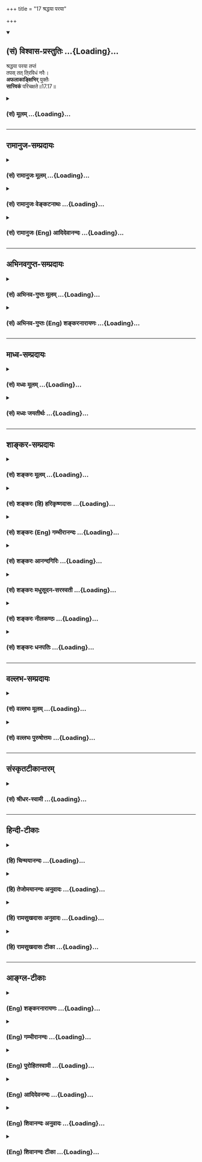 +++
title = "17 श्रद्धया परया"

+++
<div class="js_include" newlevelforh1="2" title="(सं) विश्वास-प्रस्तुतिः" unfilled url="/mahAbhAratam/vyAsaH/shlokashaH/06-bhIShma-parva/03-bhagavad-gItA-parva/saMskRtam/vishvAsa-prastutiH/17_shraddhA-traya-vibhA/17_shraddhayA_parayA.md">
<details open><summary><h2>(सं) विश्वास-प्रस्तुतिः ...{Loading}...</h2></summary>

श्रद्धया परया तप्तं  
तपस् तत् ति्रविधं नरैः।  
**अफलाकाङ्क्षिभिर्** युक्तैः  
**सात्त्विकं** परिचक्षते॥17.17॥
</details>
</div>
<div class="js_include collapsed" newlevelforh1="3" title="(सं) मूलम्" unfilled url="/mahAbhAratam/vyAsaH/shlokashaH/06-bhIShma-parva/03-bhagavad-gItA-parva/saMskRtam/mUlam/17_shraddhA-traya-vibhA/17_shraddhayA_parayA.md">
<details><summary><h3>(सं) मूलम् ...{Loading}...</h3></summary>

श्रद्धया परया तप्तं तपस्तत्ति्रविधं नरैः।  
अफलाकाङ्क्षिभिर्युक्तैः सात्त्विकं परिचक्षते।।17.17।।
</details>
</div>


_________________
## रामानुज-सम्प्रदायः
<div class="js_include collapsed" newlevelforh1="3" title="(सं) रामानुजः मूलम्" unfilled url="/mahAbhAratam/vyAsaH/shlokashaH/06-bhIShma-parva/03-bhagavad-gItA-parva/saMskRtam/rAmAnujaH/mUlam/17_shraddhA-traya-vibhA/17_shraddhayA_parayA.md">
<details><summary><h3>(सं) रामानुजः मूलम् ...{Loading}...</h3></summary>

।।17.17।।**अफलाकाङ्क्षिभिः** फलाकाङ्क्षारहितैः। **युक्तैः**
परमपुरुषाराधनरूपम् इदम् इति चिन्तायुक्तैः **नरैः परया श्रद्धया** यत्
**त्रिविधं तपः** कायवाङ्मनोभिः **तप्तं तत् सात्त्विकं परिचक्षते।**

</details>
</div>
<div class="js_include collapsed" newlevelforh1="3" title="(सं) रामानुजः वेङ्कटनाथः" unfilled url="/mahAbhAratam/vyAsaH/shlokashaH/06-bhIShma-parva/03-bhagavad-gItA-parva/saMskRtam/rAmAnujaH/venkaTanAthaH/17_shraddhA-traya-vibhA/17_shraddhayA_parayA.md">
<details><summary><h3>(सं) रामानुजः वेङ्कटनाथः ...{Loading}...</h3></summary>

  
  
।।17.17।। एवं शारीरवाचिकमानसरूपेण त्रिविधस्यापि तपसः सत्त्वादिगुणभेदेन
त्रैविध्यमुच्यतेश्रद्धया इत्यादिना। फलाकाङ्क्षानिषेधेन सह पठितो
युक्तशब्दस्तदुपयुक्तभगवत्प्रीतिविलक्षणफलान्तरध्यानपर
इत्यभिप्रायेणाऽऽहपरमपुरुषाराधनेति। पुनरुक्तिशङ्कापरिहाराय
सत्कारमानपूजाशब्दानां क्रमान्मनोवाक्कायनिष्पाद्यसम्भावनापरत्वोक्तिः।  
  

</details>
</div>
<div class="js_include collapsed" newlevelforh1="3" title="(सं) रामानुजः (Eng) आदिदेवानन्दः" unfilled url="/mahAbhAratam/vyAsaH/shlokashaH/06-bhIShma-parva/03-bhagavad-gItA-parva/saMskRtam/rAmAnujaH/english/AdidevAnandaH/17_shraddhA-traya-vibhA/17_shraddhayA_parayA.md">
<details><summary><h3>(सं) रामानुजः (Eng) आदिदेवानन्दः ...{Loading}...</h3></summary>

17.17 The threefold austerity practised with supreme faith through the body, speech and mind by men who have no thoughts of any reward and who are devoted, viz., are imbued with the thought that it is the worship of the Supreme Person, they call such austerity as Sattvika.

</details>
</div>


_________________
## अभिनवगुप्त-सम्प्रदायः
<div class="js_include collapsed" newlevelforh1="3" title="(सं) अभिनव-गुप्तः मूलम्" unfilled url="/mahAbhAratam/vyAsaH/shlokashaH/06-bhIShma-parva/03-bhagavad-gItA-parva/saMskRtam/abhinava-guptaH/mUlam/17_shraddhA-traya-vibhA/17_shraddhayA_parayA.md">
<details><summary><h3>(सं) अभिनव-गुप्तः मूलम् ...{Loading}...</h3></summary>

।।17.17 -- 17.19।। श्रद्धयेत्यादि तामसमुदाहृतम् इत्यन्तम्। त्रिविधेऽपि
तपसि श्रद्धा। सात्त्विकस्य हि तन्मयी एव श्रद्धा। राजसस्य तु रजसि
दम्भादावेव श्रद्धा। तमोनिष्ठस्य पुनः परोत्सादनादावेव श्रद्धा। इति
त्रिविधमपि तपः श्रद्धयोपेतमिति मुनिराह।

</details>
</div>
<div class="js_include collapsed" newlevelforh1="3" title="(सं) अभिनव-गुप्तः (Eng) शङ्करनारायणः" unfilled url="/mahAbhAratam/vyAsaH/shlokashaH/06-bhIShma-parva/03-bhagavad-gItA-parva/saMskRtam/abhinava-guptaH/english/shankaranArAyaNaH/17_shraddhA-traya-vibhA/17_shraddhayA_parayA.md">
<details><summary><h3>(सं) अभिनव-गुप्तः (Eng) शङ्करनारायणः ...{Loading}...</h3></summary>

17.17 See Comment under 17.19

</details>
</div>


_________________
## माध्व-सम्प्रदायः
<div class="js_include collapsed" newlevelforh1="3" title="(सं) मध्वः मूलम्" unfilled url="/mahAbhAratam/vyAsaH/shlokashaH/06-bhIShma-parva/03-bhagavad-gItA-parva/saMskRtam/madhvaH/mUlam/17_shraddhA-traya-vibhA/17_shraddhayA_parayA.md">
<details><summary><h3>(सं) मध्वः मूलम् ...{Loading}...</h3></summary>

।।17.17।। Sri Madhvacharya did not comment on this sloka.,

</details>
</div>
<div class="js_include collapsed" newlevelforh1="3" title="(सं) मध्वः जयतीर्थः" unfilled url="/mahAbhAratam/vyAsaH/shlokashaH/06-bhIShma-parva/03-bhagavad-gItA-parva/saMskRtam/madhvaH/jayatIrthaH/17_shraddhA-traya-vibhA/17_shraddhayA_parayA.md">
<details><summary><h3>(सं) मध्वः जयतीर्थः ...{Loading}...</h3></summary>

।।17.17।। Sri Jayatirtha did not comment on this sloka.  
  

</details>
</div>


_________________
## शाङ्कर-सम्प्रदायः
<div class="js_include collapsed" newlevelforh1="3" title="(सं) शङ्करः मूलम्" unfilled url="/mahAbhAratam/vyAsaH/shlokashaH/06-bhIShma-parva/03-bhagavad-gItA-parva/saMskRtam/shankaraH/mUlam/17_shraddhA-traya-vibhA/17_shraddhayA_parayA.md">
<details><summary><h3>(सं) शङ्करः मूलम् ...{Loading}...</h3></summary>

।।17.17।। --,**श्रद्धया** आस्तिक्यबुद्ध्या **परया** प्रकृष्टया
**तप्तम्** अनुष्ठितं **तपः तत्** प्रकृतं **त्रिविधं** त्रिप्रकारं
त्र्यधिष्ठानं **नरैः** अनुष्ठातृभिः **अफलाकाङ्क्षिभिः**
फलाकाङ्क्षारहितैः **युक्तैः** समाहितैः यत् ईदृशं तपः; तत् **सात्त्विकं**
सत्त्वनिर्वृत्तं **परिचक्षते** कथयन्ति शिष्टाः।।

</details>
</div>
<div class="js_include collapsed" newlevelforh1="3" title="(सं) शङ्करः (हि) हरिकृष्णदासः" unfilled url="/mahAbhAratam/vyAsaH/shlokashaH/06-bhIShma-parva/03-bhagavad-gItA-parva/saMskRtam/shankaraH/hindI/harikRShNadAsaH/17_shraddhA-traya-vibhA/17_shraddhayA_parayA.md">
<details><summary><h3>(सं) शङ्करः (हि) हरिकृष्णदासः ...{Loading}...</h3></summary>

।।17.17।। उपर्युक्त कायिक; वाचिक और मानसिक तप मनुष्योंद्वारा किये जानेपर;
सात्त्विक आदि भेदोंसे,तीन प्रकारके कैसे होते हैं सो बतलाते हैं --, जिसका
प्रकरण चल रहा है वह; तीन प्रकारका कायिक; वाचिक और मानसिक तप; जो
फलाकाङ्क्षारहित और समाहितचित्त पुरुषोंद्वारा उत्तम श्रद्धापूर्वक --
आस्तिकबुद्धिपूर्वक किया जाता है; ऐसे उस तपको श्रेष्ठ पुरुष सात्त्विक --
सत्त्वगुणजनित कहते हैं।

</details>
</div>
<div class="js_include collapsed" newlevelforh1="3" title="(सं) शङ्करः (Eng) गम्भीरानन्दः" unfilled url="/mahAbhAratam/vyAsaH/shlokashaH/06-bhIShma-parva/03-bhagavad-gItA-parva/saMskRtam/shankaraH/english/gambhIrAnandaH/17_shraddhA-traya-vibhA/17_shraddhayA_parayA.md">
<details><summary><h3>(सं) शङ्करः (Eng) गम्भीरानन्दः ...{Loading}...</h3></summary>

17.17 When tat, that; trividham, threefold-based on three factors;
tapah, austerity, which is being discussed; is taptam, undertaken,
practised; paraya, with supreme, with the highest; sraddhaya, faith,
belief in God and the other world; naraih, by people, by its performers;
aphala-akanksibhih, who do not hanker after results,who are devoid of
desire for results; and yuktaih, who are self-controlled;-that austerity
which is of this kind, the noble people paricaksate, speak of it; as
sattvikam, born of sattva.

</details>
</div>
<div class="js_include collapsed" newlevelforh1="3" title="(सं) शङ्करः आनन्दगिरिः" unfilled url="/mahAbhAratam/vyAsaH/shlokashaH/06-bhIShma-parva/03-bhagavad-gItA-parva/saMskRtam/shankaraH/AnandagiriH/17_shraddhA-traya-vibhA/17_shraddhayA_parayA.md">
<details><summary><h3>(सं) शङ्करः आनन्दगिरिः ...{Loading}...</h3></summary>

।।17.17।। त्रिविधस्य तपसो यथासंभवं सात्त्विकादिभावेन
तन्त्रैविध्यमाकाङ्क्षाद्वारा निक्षिपति -- **यथोक्तमिति।** अधिष्ठानं
देहवाङ्मनोनिर्वर्त्यमित्यर्थः। समाहितैः सिद्ध्यसिद्ध्योर्निर्विकारैरिति
यावत्।

</details>
</div>
<div class="js_include collapsed" newlevelforh1="3" title="(सं) शङ्करः मधुसूदन-सरस्वती" unfilled url="/mahAbhAratam/vyAsaH/shlokashaH/06-bhIShma-parva/03-bhagavad-gItA-parva/saMskRtam/shankaraH/madhusUdana-sarasvatI/17_shraddhA-traya-vibhA/17_shraddhayA_parayA.md">
<details><summary><h3>(सं) शङ्करः मधुसूदन-सरस्वती ...{Loading}...</h3></summary>

।।17.17।। शारीरवाचिकमानसभेदेन त्रिविधस्योक्तस्य तपसः सात्त्विकादिभेदेन
त्रैविध्यमिदानीं दर्शयति त्रिभिः -- श्रद्धयेत्यादिभिः। तत्पूर्वोक्तं
त्रिविधं शारीरं वाचिकं मानसं च तपः श्रद्धयास्तिक्यबुद्ध्या परया
प्रकृष्टया अप्रामाण्यशङ्काकलङ्कशून्यया फलाभिसन्धिशून्यैर्युक्तै समाहितैः
सिद्ध्यसिद्ध्योर्निर्विकारैर्नरैरधिकारिभिस्तप्तमनुष्ठितं सात्त्विकं
परिचक्षते शिष्टाः।

</details>
</div>
<div class="js_include collapsed" newlevelforh1="3" title="(सं) शङ्करः नीलकण्ठः" unfilled url="/mahAbhAratam/vyAsaH/shlokashaH/06-bhIShma-parva/03-bhagavad-gItA-parva/saMskRtam/shankaraH/nIlakaNThaH/17_shraddhA-traya-vibhA/17_shraddhayA_parayA.md">
<details><summary><h3>(सं) शङ्करः नीलकण्ठः ...{Loading}...</h3></summary>

।।17.17।। त्रिविधं कायिकवाचिकमानसभेदेन। युक्तैरवहितैः।

</details>
</div>
<div class="js_include collapsed" newlevelforh1="3" title="(सं) शङ्करः धनपतिः" unfilled url="/mahAbhAratam/vyAsaH/shlokashaH/06-bhIShma-parva/03-bhagavad-gItA-parva/saMskRtam/shankaraH/dhanapatiH/17_shraddhA-traya-vibhA/17_shraddhayA_parayA.md">
<details><summary><h3>(सं) शङ्करः धनपतिः ...{Loading}...</h3></summary>

।।17.17।। यथोक्तं कायिकादिभेदेन त्रिविधं तपस्तप्तं सात्त्विकादिभेदेन कथं
त्रिविधं भवतीत्याकाङ्क्षायां तत्रैविध्यं प्रदर्शयन्नादौ सात्त्विकं तदाह
-- श्रद्धयेति। तत्पूर्वोक्तं कायिकवाचिकमानसभेदेन त्रिविधं श्रद्धया
आस्तिक्यबुद्य्धा परयोत्कृष्टया भक्तियुक्तया अफलाकाङ्क्षिभिः
फलाकाङ्क्षावर्जितैर्युक्तैः समाहितैः
सिद्य्धसिद्य्धोर्निकारैर्नरैरनुष्ठातृभिः तप्तमनुष्ठितं सात्त्विकं
परिचक्षते शिष्टाः कथयन्ति।

</details>
</div>


_________________
## वल्लभ-सम्प्रदायः
<div class="js_include collapsed" newlevelforh1="3" title="(सं) वल्लभः मूलम्" unfilled url="/mahAbhAratam/vyAsaH/shlokashaH/06-bhIShma-parva/03-bhagavad-gItA-parva/saMskRtam/vallabhaH/mUlam/17_shraddhA-traya-vibhA/17_shraddhayA_parayA.md">
<details><summary><h3>(सं) वल्लभः मूलम् ...{Loading}...</h3></summary>

।।17.17।। त्रिविधस्य तस्य तपसः सात्विकादिभेदेन त्रैविध्यमाह -- श्रद्धयेति
त्रिभिः।

</details>
</div>
<div class="js_include collapsed" newlevelforh1="3" title="(सं) वल्लभः पुरुषोत्तमः" unfilled url="/mahAbhAratam/vyAsaH/shlokashaH/06-bhIShma-parva/03-bhagavad-gItA-parva/saMskRtam/vallabhaH/puruShottamaH/17_shraddhA-traya-vibhA/17_shraddhayA_parayA.md">
<details><summary><h3>(सं) वल्लभः पुरुषोत्तमः ...{Loading}...</h3></summary>

  
  
।।17.17।। एवं शारीरादित्रैविध्यं तपस उक्त्वा सात्त्विकादिभेदत्रैविध्यमाह
-- श्रद्धयेति। तत्तपः त्रिविधं शारीरादिकं; परया श्रद्धया अनन्यादरेण;
अफलाकाङ्क्षिभिः फलापेक्षारहितैः युक्तैः शास्त्राज्ञाकारिभिः तप्तं
सात्त्विकं परिचक्षते कथयन्ति।  
  

</details>
</div>


_________________
## संस्कृतटीकान्तरम्
<div class="js_include collapsed" newlevelforh1="3" title="(सं) श्रीधर-स्वामी" unfilled url="/mahAbhAratam/vyAsaH/shlokashaH/06-bhIShma-parva/03-bhagavad-gItA-parva/saMskRtam/shrIdhara-svAmI/17_shraddhA-traya-vibhA/17_shraddhayA_parayA.md">
<details><summary><h3>(सं) श्रीधर-स्वामी ...{Loading}...</h3></summary>

।।17.17।। तदेवं शरीरवाङ्मनोभिर्निर्वर्त्यं त्रिविधं तपो दर्शितम्।
त्रिविधस्यापि तपसः सात्त्विकादिभेदेन त्रैविध्यमाह **-- श्रद्धयेति
त्रिभिः।** त्रिविधमपि तपः श्रेष्ठया श्रद्धया
फलाकाङ्क्षाशून्यैर्युक्तैरेकाग्रचित्तैर्नरैस्तप्तं तत्सात्त्विकं
कथयन्ति।

</details>
</div>


_________________
## हिन्दी-टीकाः
<div class="js_include collapsed" newlevelforh1="3" title="(हि) चिन्मयानन्दः" unfilled url="/mahAbhAratam/vyAsaH/shlokashaH/06-bhIShma-parva/03-bhagavad-gItA-parva/hindI/chinmayAnandaH/17_shraddhA-traya-vibhA/17_shraddhayA_parayA.md">
<details><summary><h3>(हि) चिन्मयानन्दः ...{Loading}...</h3></summary>

।।17.17।। जब; शरीर; वाङ्मय और मानस तपों का आचरण फलासक्ति के बिना किया
जाता है; तब वह तपाचरण सात्त्विक कहलाता है। वे योगयुक्त पुरुष सात्त्विक
हैं; जो भविष्य में प्राप्त होने वाले फलों की कदापि चिन्ता नहीं करते हैं।
वे जानते हैं कि प्रकृति में सामञ्जस्य और नियमबद्धता है। अत; वर्तमान काल
की दशा से प्रभावित हुआ सम्पूर्ण भूतकाल का परिणामी फल ही भविष्य होता है
इस तथ्य से वे भलीभांति परिचित होते हैं। वर्तमान की कर्मकुशलता पर ही भावी
फल निर्भर करता है। इसलिए फल की चिन्ता करके वर्तमान के सुअवसरों को खोना
मूढ़ता का ही लक्षण है। सात्त्विक पुरुष फलासक्ति का त्याग कर त्रिविध तप
का आचरण करते हैं जिसका उन्हें सर्वाधिक फल प्राप्त होता है।

</details>
</div>
<div class="js_include collapsed" newlevelforh1="3" title="(हि) तेजोमयानन्दः अनुवादः" unfilled url="/mahAbhAratam/vyAsaH/shlokashaH/06-bhIShma-parva/03-bhagavad-gItA-parva/hindI/tejomayAnandaH/anuvAdaH/17_shraddhA-traya-vibhA/17_shraddhayA_parayA.md">
<details><summary><h3>(हि) तेजोमयानन्दः अनुवादः ...{Loading}...</h3></summary>

।।17.17।। फल की आकांक्षा न रखने वाले युक्त पुरुषों के द्वारा परम श्रद्धा
से किये गये उस पूर्वोक्त त्रिविध तप को सात्त्विक कहते हैं।।  
  

</details>
</div>
<div class="js_include collapsed" newlevelforh1="3" title="(हि) रामसुखदासः अनुवादः" unfilled url="/mahAbhAratam/vyAsaH/shlokashaH/06-bhIShma-parva/03-bhagavad-gItA-parva/hindI/rAmasukhadAsaH/anuvAdaH/17_shraddhA-traya-vibhA/17_shraddhayA_parayA.md">
<details><summary><h3>(हि) रामसुखदासः अनुवादः ...{Loading}...</h3></summary>

।।17.17।। परम श्रद्धासे युक्त फलेच्छारहित मनुष्योंके द्वारा तीन
प्रकार-(शरीर, वाणी और मन-) का तप किया जाता है, उसको सात्त्विक कहते हैं।

</details>
</div>
<div class="js_include collapsed" newlevelforh1="3" title="(हि) रामसुखदासः टीका" unfilled url="/mahAbhAratam/vyAsaH/shlokashaH/06-bhIShma-parva/03-bhagavad-gItA-parva/hindI/rAmasukhadAsaH/TIkA/17_shraddhA-traya-vibhA/17_shraddhayA_parayA.md">
<details><summary><h3>(हि) रामसुखदासः टीका ...{Loading}...</h3></summary>

।।17.17।।***व्याख्या --***  **श्रद्धया परया तप्तम् --** शरीर; वाणी और
मनके द्वारा जो तप किया जाता है; वह तप ही मनुष्योंका सर्वश्रेष्ठ कर्तव्य
है और यही मानवजीवनके उद्देश्यकी पूर्तिका अचूक उपाय है **(टिप्पणी प₀
854)** तथा इसको साङ्गोपाङ्ग -- अच्छी तरहसे करनेपर मनुष्यके लिये कुछ करना
बाकी नहीं रहता अर्थात् जो वास्तविक तत्त्व है; उसमें स्वतः स्थिति हो जाती
है -- ऐसे अटल विश्वासपूर्वक श्रेष्ठ श्रद्धा करके बड़ेबड़े विघ्न और
बाधाओंकी कुछ भी परवाह न करते हुए उत्साह एवं आदरपूर्वक तपका आचरण करना ही
परम श्रद्धासे युक्त मनुष्योंद्वारा उस तपको करना है।**अफलाकाङ्क्षिभिः
युक्तैः नरैः --** यहाँ इन दो विशेषणोंसहित **नरैः** पद देनेका तात्पर्य यह
है कि आंशिक सद्गुणसदाचार तो प्राणिमात्रमें रहते ही हैं परन्तु मनुष्यमें
यह विशेषता है कि वह सद्गुणसदाचारोंको साङ्गोपाङ्ग एवं विशेषतासे अपनेमें
ला सकता है और दुर्गुणदुराचार; कामना; मूढ़ता आदि दोषोंको सर्वथा मिटा सकता
है। निष्कामभाव मनुष्योंमें ही हो सकता है। सात्त्विक तपमें तो नर शब्द दिया
है परन्तु राजसतामस तपमें मनुष्यवाचक शब्द दिया ही नहीं। तात्पर्य यह है कि
अपना कल्याण करनेके उद्देश्यसे मिले हुए अमूल्य शरीरको पाकर भी जो कामना;
दम्भ; मूढ़ता आदि दोषोंको पकड़े हुए हैं; वे मनुष्य कहलानेके लायक ही नहीं
हैं। फलकी इच्छा न रखकर निष्कामभावसे तपका अनुष्ठान करनेवाले मनुष्योंके
लिये यहाँ उपर्युक्त पद आये हैं।**तपस्तत्ति्रविधम् --** यहाँ केवल
सात्त्विक तपमें त्रिविध पद दिया है और राजस तथा तामस तपमें,त्रिविध पद न
देकर **यत्तत्** पद देकर ही काम चलाया है। इसका आशय यह है कि शारीरिक;
वाचिक और मानसिक -- तीनों तप केवल सात्त्विकमें ही साङ्गोपाङ्ग आ सकते हैं;
राजस तथा तामसमें तो आंशिकरूपसे ही आ सकते हैं। इसमें भी राजसमें कुछ अधिक
लक्षण आ जायँगे क्योंकि राजस मनुष्यका शास्त्रविधिकी तरफ खयाल रहता है।
परन्तु तामसमें तो उन तपोंके बहुत ही कम लक्षण आयँगे क्योंकि तामस
मनुष्योंमें मूढ़ता; दूसरोंको कष्ट देना आदि दोष रहते हैं। दूसरी बात;
तेरहवें अध्यायमें सातवेंसे ग्यारहवें श्लोकतक जो ज्ञानके बीस साधनोंका
वर्णन आया है; उनमें भी शारीरिक तपके तीन लक्षण -- शौच; आर्जव और अहिंसा
तथा मानसिक तपके दो लक्षण -- मौन और आत्मविनिग्रह आये हैं। ऐसे ही सोलहवें
अध्यायमें पहलेसे तीसरे श्लोकतक जो दैवीसम्पत्तिके छब्बीस लक्षण बताये गये
हैं; उनमें भी शारीरिक तपके तीन लक्षण -- शौच; अहिंसा और आर्जव तथा वाचिक
तपके दो लक्षण -- सत्य और स्वाध्याय आये हैं। अतः ज्ञानके जिन साधनोंसे
तत्त्वबोध हो जाय तथा दैवीसम्पत्तिके,जिन गुणोंसे मुक्ति हो जाय; वे लक्षण
या गुण राजसतामस नहीं हो सकते। इसलिये राजस और तामस तपमें शारीरिक; वाचिक
और मानसिक -- यह तीनों प्रकारका तप साङ्गोपाङ्ग नहीं लिया जा सकता। वहाँ तो
**यत्तत्** पदोंसे आंशिक जितनाजितना आ सके; उतनाउतना ही लिया जा सकता
है। तीसरी बात; भगवद्गीताका आदिसे अन्ततक अध्ययन करनेपर यह असर पड़ता है कि
इसका उद्देश्य केवल जीवका कल्याण करनेका है। कारण कि अर्जुनका जो प्रश्न
है; वह निश्चित श्रेय(कल्याण) का है (2। 7 3। 2 5। 1)। भगवान्ने भी
उत्तरमें जितने साधन बताये हैं; वे सब जीवोंका निश्चित कल्याण हो जाय -- इस
लक्ष्यको लेकर ही बताये हैं। इसलिये गीतामें जहाँकहीं सात्त्विक; राजस और
तामस भेद किया गया है; वहाँ जो सात्त्विक विभाग है; वह ग्राह्य है क्योंकि
वह मुक्ति देनेवाला है -- **दैवी सम्पद्विमोक्षाय** और जो राजसतामस विभाग
है; वह त्याज्य है क्योंकि वह बाँधनेवाला है -- **निबन्धायासुरी मता।** इसी
आशयसे भगवान् यहाँ सात्त्विक तपमें शारीरिक; वाचिक और मानसिक -- इन तीनों
तपोंका लक्ष्य करानेके लिये **त्रिविधम्** पद देते हैं।**सात्त्विकं
परिचक्षते --** परम श्रद्धासे युक्त; फलको न चाहनेवाले मनुष्योंके द्वारा
जो तप किया जाता है; वह सात्त्विक तप कहलाता है।

</details>
</div>


_________________
## आङ्ग्ल-टीकाः
<div class="js_include collapsed" newlevelforh1="3" title="(Eng) शङ्करनारायणः" unfilled url="/mahAbhAratam/vyAsaH/shlokashaH/06-bhIShma-parva/03-bhagavad-gItA-parva/english/shankaranArAyaNaH/17_shraddhA-traya-vibhA/17_shraddhayA_parayA.md">
<details><summary><h3>(Eng) शङ्करनारायणः ...{Loading}...</h3></summary>

17.17. This three-fold austerity, undertaken (observed) with best faith,
by men who are maters of Yoga and have no desire for its fruits-they call it to be of the Sattva.

</details>
</div>
<div class="js_include collapsed" newlevelforh1="3" title="(Eng) गम्भीरानन्दः" unfilled url="/mahAbhAratam/vyAsaH/shlokashaH/06-bhIShma-parva/03-bhagavad-gItA-parva/english/gambhIrAnandaH/17_shraddhA-traya-vibhA/17_shraddhayA_parayA.md">
<details><summary><h3>(Eng) गम्भीरानन्दः ...{Loading}...</h3></summary>

17.17 When that threefold austerity is undertaken with supreme faith by people who do not hanker after results and are self-controlled, they speak of it as born of sattva.

</details>
</div>
<div class="js_include collapsed" newlevelforh1="3" title="(Eng) पुरोहितस्वामी" unfilled url="/mahAbhAratam/vyAsaH/shlokashaH/06-bhIShma-parva/03-bhagavad-gItA-parva/english/purohitasvAmI/17_shraddhA-traya-vibhA/17_shraddhayA_parayA.md">
<details><summary><h3>(Eng) पुरोहितस्वामी ...{Loading}...</h3></summary>

17.17 These threefold austerities performed with faith, and without thought of reward, may truly be accounted Pure.

</details>
</div>
<div class="js_include collapsed" newlevelforh1="3" title="(Eng) आदिदेवनन्दः" unfilled url="/mahAbhAratam/vyAsaH/shlokashaH/06-bhIShma-parva/03-bhagavad-gItA-parva/english/AdidevanandaH/17_shraddhA-traya-vibhA/17_shraddhayA_parayA.md">
<details><summary><h3>(Eng) आदिदेवनन्दः ...{Loading}...</h3></summary>

17.17 The threefold austerity, practised with supreme faith by men who desire no fruit and are devoted - they call it austerity of Sattva.

</details>
</div>
<div class="js_include collapsed" newlevelforh1="3" title="(Eng) शिवानन्दः अनुवादः" unfilled url="/mahAbhAratam/vyAsaH/shlokashaH/06-bhIShma-parva/03-bhagavad-gItA-parva/english/shivAnandaH/anuvAdaH/17_shraddhA-traya-vibhA/17_shraddhayA_parayA.md">
<details><summary><h3>(Eng) शिवानन्दः अनुवादः ...{Loading}...</h3></summary>

17.17 This threefold austerity, practised by steadfast men, with the utmost faith, desiring no reward, they call Sattvic.

</details>
</div>
<div class="js_include collapsed" newlevelforh1="3" title="(Eng) शिवानन्दः टीका" unfilled url="/mahAbhAratam/vyAsaH/shlokashaH/06-bhIShma-parva/03-bhagavad-gItA-parva/english/shivAnandaH/TIkA/17_shraddhA-traya-vibhA/17_shraddhayA_parayA.md">
<details><summary><h3>(Eng) शिवानन्दः टीका ...{Loading}...</h3></summary>

17.17 श्रद्धया with faith; परया highest; तप्तम् practised; तपः
austerity; तत् that; त्रिविधम् threefold; नरैः by men; अफलाकाङ्क्षिभिः
desiring no fruit; युक्तैः steadfast; सात्त्विकम् Sattvic; परिचक्षते
(they) declare.Commentary Trividham Threefold -- physical; vocal and mental.Yuktaih Steadfast Balanced in mind; unaffected in success and failure.Sraddhaya With faith With belief in the existence of God; in the words of the preceptor; in the teachings of the scriptures and in ones own Self.

</details>
</div>
